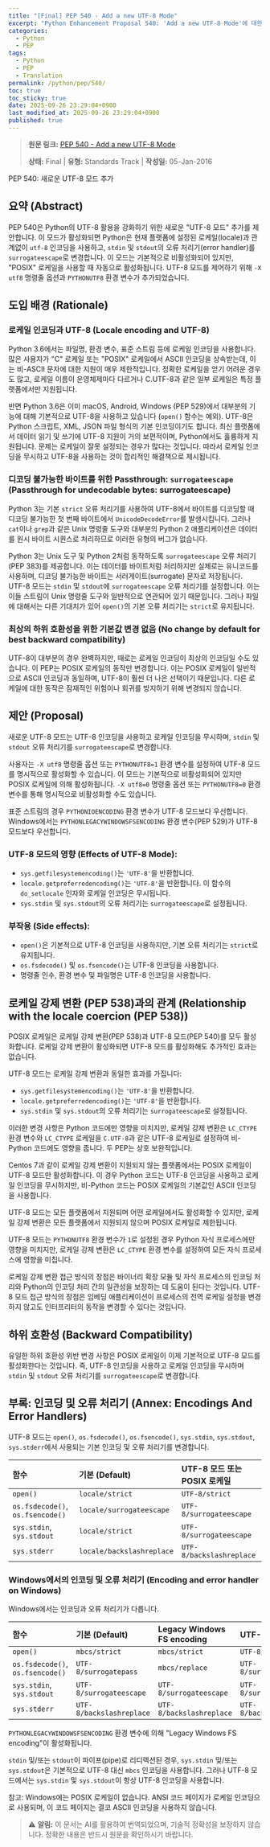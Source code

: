 ```yaml
---
title: "[Final] PEP 540 - Add a new UTF-8 Mode"
excerpt: "Python Enhancement Proposal 540: 'Add a new UTF-8 Mode'에 대한 한국어 번역입니다."
categories:
  - Python
  - PEP
tags:
  - Python
  - PEP
  - Translation
permalink: /python/pep/540/
toc: true
toc_sticky: true
date: 2025-09-26 23:29:04+0900
last_modified_at: 2025-09-26 23:29:04+0900
published: true
---
```

> **원문 링크:** [PEP 540 - Add a new UTF-8 Mode](https://peps.python.org/pep-0540/)
>
> **상태:** Final | **유형:** Standards Track | **작성일:** 05-Jan-2016

PEP 540: 새로운 UTF-8 모드 추가

## 요약 (Abstract)
PEP 540은 Python의 UTF-8 활용을 강화하기 위한 새로운 "UTF-8 모드" 추가를 제안합니다. 이 모드가 활성화되면 Python은 현재 플랫폼에 설정된 로케일(locale)과 관계없이 `utf-8` 인코딩을 사용하고, `stdin` 및 `stdout`의 오류 처리기(error handler)를 `surrogateescape`로 변경합니다. 이 모드는 기본적으로 비활성화되어 있지만, "POSIX" 로케일을 사용할 때 자동으로 활성화됩니다. UTF-8 모드를 제어하기 위해 `-X utf8` 명령줄 옵션과 `PYTHONUTF8` 환경 변수가 추가되었습니다.

## 도입 배경 (Rationale)

### 로케일 인코딩과 UTF-8 (Locale encoding and UTF-8)
Python 3.6에서는 파일명, 환경 변수, 표준 스트림 등에 로케일 인코딩을 사용합니다. 많은 사용자가 "C" 로케일 또는 "POSIX" 로케일에서 ASCII 인코딩을 상속받는데, 이는 비-ASCII 문자에 대한 지원이 매우 제한적입니다. 정확한 로케일을 얻기 어려운 경우도 많고, 로케일 이름이 운영체제마다 다르거나 C.UTF-8과 같은 일부 로케일은 특정 플랫폼에서만 지원됩니다.

반면 Python 3.6은 이미 macOS, Android, Windows (PEP 529)에서 대부분의 기능에 대해 기본적으로 UTF-8을 사용하고 있습니다 (`open()` 함수는 예외). UTF-8은 Python 스크립트, XML, JSON 파일 형식의 기본 인코딩이기도 합니다. 최신 플랫폼에서 데이터 읽기 및 쓰기에 UTF-8 지원이 거의 보편적이며, Python에서도 훌륭하게 지원됩니다. 문제는 로케일이 잘못 설정되는 경우가 많다는 것입니다. 따라서 로케일 인코딩을 무시하고 UTF-8을 사용하는 것이 합리적인 해결책으로 제시됩니다.

### 디코딩 불가능한 바이트를 위한 Passthrough: `surrogateescape` (Passthrough for undecodable bytes: surrogateescape)
Python 3는 기본 `strict` 오류 처리기를 사용하여 UTF-8에서 바이트를 디코딩할 때 디코딩 불가능한 첫 번째 바이트에서 `UnicodeDecodeError`를 발생시킵니다. 그러나 `cat`이나 `grep`과 같은 Unix 명령줄 도구와 대부분의 Python 2 애플리케이션은 데이터를 원시 바이트 시퀀스로 처리하므로 이러한 유형의 버그가 없습니다.

Python 3는 Unix 도구 및 Python 2처럼 동작하도록 `surrogateescape` 오류 처리기(PEP 383)를 제공합니다. 이는 데이터를 바이트처럼 처리하지만 실제로는 유니코드를 사용하며, 디코딩 불가능한 바이트는 서러게이트(surrogate) 문자로 저장됩니다. UTF-8 모드는 `stdin` 및 `stdout`에 `surrogateescape` 오류 처리기를 설정합니다. 이는 이들 스트림이 Unix 명령줄 도구와 일반적으로 연관되어 있기 때문입니다. 그러나 파일에 대해서는 다른 기대치가 있어 `open()`의 기본 오류 처리기는 `strict`로 유지됩니다.

### 최상의 하위 호환성을 위한 기본값 변경 없음 (No change by default for best backward compatibility)
UTF-8이 대부분의 경우 완벽하지만, 때로는 로케일 인코딩이 최상의 인코딩일 수도 있습니다. 이 PEP는 POSIX 로케일의 동작만 변경합니다. 이는 POSIX 로케일이 일반적으로 ASCII 인코딩과 동일하며, UTF-8이 훨씬 더 나은 선택이기 때문입니다. 다른 로케일에 대한 동작은 잠재적인 위험이나 회귀를 방지하기 위해 변경되지 않습니다.

## 제안 (Proposal)
새로운 UTF-8 모드는 UTF-8 인코딩을 사용하고 로케일 인코딩을 무시하며, `stdin` 및 `stdout` 오류 처리기를 `surrogateescape`로 변경합니다.

사용자는 `-X utf8` 명령줄 옵션 또는 `PYTHONUTF8=1` 환경 변수를 설정하여 UTF-8 모드를 명시적으로 활성화할 수 있습니다. 이 모드는 기본적으로 비활성화되어 있지만 POSIX 로케일에 의해 활성화됩니다. `-X utf8=0` 명령줄 옵션 또는 `PYTHONUTF8=0` 환경 변수를 통해 명시적으로 비활성화할 수도 있습니다.

표준 스트림의 경우 `PYTHONIOENCODING` 환경 변수가 UTF-8 모드보다 우선합니다. Windows에서는 `PYTHONLEGACYWINDOWSFSENCODING` 환경 변수(PEP 529)가 UTF-8 모드보다 우선합니다.

### UTF-8 모드의 영향 (Effects of UTF-8 Mode):
*   `sys.getfilesystemencoding()`는 `'UTF-8'`을 반환합니다.
*   `locale.getpreferredencoding()`는 `'UTF-8'`을 반환합니다. 이 함수의 `do_setlocale` 인자와 로케일 인코딩은 무시됩니다.
*   `sys.stdin` 및 `sys.stdout`의 오류 처리기는 `surrogateescape`로 설정됩니다.

### 부작용 (Side effects):
*   `open()`은 기본적으로 UTF-8 인코딩을 사용하지만, 기본 오류 처리기는 `strict`로 유지됩니다.
*   `os.fsdecode()` 및 `os.fsencode()`는 UTF-8 인코딩을 사용합니다.
*   명령줄 인수, 환경 변수 및 파일명은 UTF-8 인코딩을 사용합니다.

## 로케일 강제 변환 (PEP 538)과의 관계 (Relationship with the locale coercion (PEP 538))
POSIX 로케일은 로케일 강제 변환(PEP 538)과 UTF-8 모드(PEP 540)를 모두 활성화합니다. 로케일 강제 변환이 활성화되면 UTF-8 모드를 활성화해도 추가적인 효과는 없습니다.

UTF-8 모드는 로케일 강제 변환과 동일한 효과를 가집니다:
*   `sys.getfilesystemencoding()`는 `'UTF-8'`을 반환합니다.
*   `locale.getpreferredencoding()`는 `'UTF-8'`을 반환합니다.
*   `sys.stdin` 및 `sys.stdout`의 오류 처리기는 `surrogateescape`로 설정됩니다.

이러한 변경 사항은 Python 코드에만 영향을 미치지만, 로케일 강제 변환은 `LC_CTYPE` 환경 변수와 `LC_CTYPE` 로케일을 `C.UTF-8`과 같은 UTF-8 로케일로 설정하여 비-Python 코드에도 영향을 줍니다. 두 PEP는 상호 보완적입니다.

Centos 7과 같이 로케일 강제 변환이 지원되지 않는 플랫폼에서는 POSIX 로케일이 UTF-8 모드만 활성화합니다. 이 경우 Python 코드는 UTF-8 인코딩을 사용하고 로케일 인코딩을 무시하지만, 비-Python 코드는 POSIX 로케일의 기본값인 ASCII 인코딩을 사용합니다.

UTF-8 모드는 모든 플랫폼에서 지원되며 어떤 로케일에서도 활성화할 수 있지만, 로케일 강제 변환은 모든 플랫폼에서 지원되지 않으며 POSIX 로케일로 제한됩니다.

UTF-8 모드는 `PYTHONUTF8` 환경 변수가 `1`로 설정된 경우 Python 자식 프로세스에만 영향을 미치지만, 로케일 강제 변환은 `LC_CTYPE` 환경 변수를 설정하여 모든 자식 프로세스에 영향을 미칩니다.

로케일 강제 변환 접근 방식의 장점은 바이너리 확장 모듈 및 자식 프로세스의 인코딩 처리와 Python의 인코딩 처리 간의 일관성을 보장하는 데 도움이 된다는 것입니다. UTF-8 모드 접근 방식의 장점은 임베딩 애플리케이션이 프로세스의 전역 로케일 설정을 변경하지 않고도 인터프리터의 동작을 변경할 수 있다는 것입니다.

## 하위 호환성 (Backward Compatibility)
유일한 하위 호환성 위반 변경 사항은 POSIX 로케일이 이제 기본적으로 UTF-8 모드를 활성화한다는 것입니다. 즉, UTF-8 인코딩을 사용하고 로케일 인코딩을 무시하며 `stdin` 및 `stdout` 오류 처리기를 `surrogateescape`로 변경합니다.

## 부록: 인코딩 및 오류 처리기 (Annex: Encodings And Error Handlers)
UTF-8 모드는 `open()`, `os.fsdecode()`, `os.fsencode()`, `sys.stdin`, `sys.stdout`, `sys.stderr`에서 사용되는 기본 인코딩 및 오류 처리기를 변경합니다.

| 함수                  | 기본 (Default)      | UTF-8 모드 또는 POSIX 로케일 |
| :-------------------- | :------------------ | :----------------------------- |
| `open()`              | `locale/strict`     | `UTF-8/strict`                 |
| `os.fsdecode()`, `os.fsencode()` | `locale/surrogateescape` | `UTF-8/surrogateescape`        |
| `sys.stdin`, `sys.stdout` | `locale/strict`     | `UTF-8/surrogateescape`        |
| `sys.stderr`          | `locale/backslashreplace` | `UTF-8/backslashreplace`       |

### Windows에서의 인코딩 및 오류 처리기 (Encoding and error handler on Windows)
Windows에서는 인코딩과 오류 처리기가 다릅니다.

| 함수                  | 기본 (Default)      | Legacy Windows FS encoding | UTF-8 모드 |
| :-------------------- | :------------------ | :------------------------- | :--------- |
| `open()`              | `mbcs/strict`       | `mbcs/strict`              | `UTF-8/strict` |
| `os.fsdecode()`, `os.fsencode()` | `UTF-8/surrogatepass` | `mbcs/replace`             | `UTF-8/surrogatepass` |
| `sys.stdin`, `sys.stdout` | `UTF-8/surrogateescape` | `UTF-8/surrogateescape`    | `UTF-8/surrogateescape` |
| `sys.stderr`          | `UTF-8/backslashreplace` | `UTF-8/backslashreplace` | `UTF-8/backslashreplace` |

`PYTHONLEGACYWINDOWSFSENCODING` 환경 변수에 의해 "Legacy Windows FS encoding"이 활성화됩니다.

`stdin` 및/또는 `stdout`이 파이프(pipe)로 리디렉션된 경우, `sys.stdin` 및/또는 `sys.stdout`은 기본적으로 UTF-8 대신 `mbcs` 인코딩을 사용합니다. 그러나 UTF-8 모드에서는 `sys.stdin` 및 `sys.stdout`이 항상 UTF-8 인코딩을 사용합니다.

참고: Windows에는 POSIX 로케일이 없습니다. ANSI 코드 페이지가 로케일 인코딩으로 사용되며, 이 코드 페이지는 결코 ASCII 인코딩을 사용하지 않습니다.

> ⚠️ **알림:** 이 문서는 AI를 활용하여 번역되었으며, 기술적 정확성을 보장하지 않습니다. 정확한 내용은 반드시 원문을 확인하시기 바랍니다.